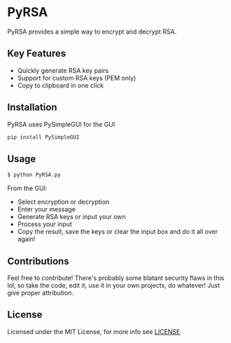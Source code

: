 # PyRSA

PyRSA provides a simple way to encrypt and decrypt RSA. 

## Key Features
- Quickly generate RSA key pairs
- Support for custom RSA keys (PEM only)
- Copy to clipboard in one click

## Installation
PyRSA uses PySimpleGUI for the GUI

``` python
pip install PySimpleGUI
```
## Usage
``` python
$ python PyRSA.py
```
From the GUI:
- Select encryption or decryption
- Enter your message
- Generate RSA keys or input your own
- Process your input
- Copy the result, save the keys or clear the input box and do it all over again!

## Contributions
Feel free to contribute! There's probably some blatant security flaws in this lol, so take the code, edit it, use it in your own projects, do whatever! Just give proper attribution.

## License
Licensed under the MIT License, for more info see [LICENSE](https://github.com/dp-zini/PyRSA/blob/main/LICENSE)
